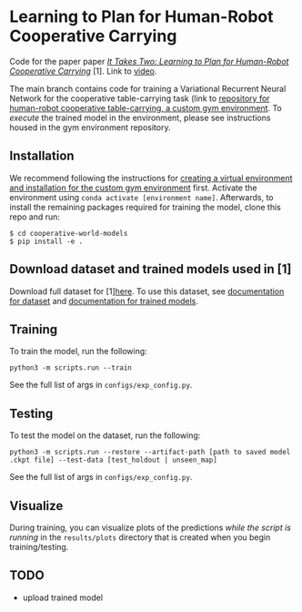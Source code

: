 # Learning to Plan for Human-Robot Cooperative Carrying
Code for the paper paper *[It Takes Two: Learning to Plan for Human-Robot Cooperative Carrying](https://arxiv.org/abs/2209.12890)* [1].
Link to [video](https://www.youtube.com/watch?v=CqWh-yWOgeA).

The main branch contains code for training a Variational Recurrent Neural Network for the cooperative table-carrying task (link to [repository for human-robot cooperative table-carrying, a custom gym environment](https://github.com/eleyng/table-carrying-ai). To *execute* the trained model in the environment, please see instructions housed in the gym environment repository.

## Installation

We recommend following the instructions for [creating a virtual environment and installation for the custom gym environment](https://github.com/eleyng/table-carrying-ai) first. Activate the environment using `conda activate [environment name]`. Afterwards, to install the remaining packages required for training the model, clone this repo and run:
```
$ cd cooperative-world-models
$ pip install -e .
```

## Download dataset and trained models used in [1]

Download full dataset for [1][here](https://drive.google.com/drive/folders/1S5HoeQzykBcxXs9lG_e-_Kjdf89kiW_C?usp=share_link). To use this dataset, see [documentation for dataset](https://github.com/eleyng/cooperative-planner/tree/main/datasets) and [documentation for trained models](https://github.com/eleyng/cooperative-planner/tree/main/trained_models).

## Training

To train the model, run the following:
```
python3 -m scripts.run --train
```
See the full list of args in `configs/exp_config.py`.

## Testing

To test the model on the dataset, run the following:
```
python3 -m scripts.run --restore --artifact-path [path to saved model .ckpt file] --test-data [test_holdout | unseen_map]
```
See the full list of args in `configs/exp_config.py`.

## Visualize

During training, you can visualize plots of the predictions *while the script is running* in the `results/plots` directory that is created when you begin training/testing.

## TODO
- upload trained model
